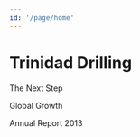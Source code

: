 ```yaml
---
id: '/page/home'
---
```


# Trinidad Drilling

<span class="title title-1">The Next Step</span>

<span class="title title-2">Global Growth</span>

<span class="title title-3">Annual Report 2013</span>

